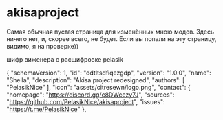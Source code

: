 # akisaproject
Самая обычная пустая страница для изменённых мною модов. Здесь ничего нет, и, скорее всего, не будет.
Если вы попали на эту страницу, видимо, я на проверке))

шифр виженера с расшифровке pelasik

{
  "schemaVersion": 1,
  "id": "ddtltsdfiqezgdp",
  "version": "1.0.0",
  "name": "Shella",
  "description": "Akisa project redesigned",
  "authors": [
    "PelasikNice"
  ],
  "icon": "assets/citresewn/logo.png",
  "contact": {
    "homepage": "https://discord.gg/c8DWcezy7J",
    "sources": "https://github.com/PelasikNice/akisaproject",
    "issues": "https://t.me/PelasikNice"
  },
